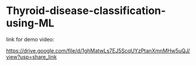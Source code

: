 # Thyroid-disease-classification-using-ML

link for demo video:

https://drive.google.com/file/d/1ghMatwLs7EJ5ScqUYzPtanXmnMHw5uQJ/view?usp=share_link
